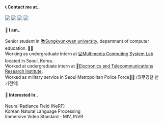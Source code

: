 #### 📞 Contact me at..
<a href="https://github.com/jaeyeol816" target="_blank"><img src="https://img.shields.io/badge/jaeyeol816@gmail.com-EA4335?style=flat-square&logo=Gmail&logoColor=FFFFFF"/></a>
<a href="https://github.com/jaeyeol816" target="_blank"><img src="https://img.shields.io/badge/jaychoi@skku.edu-30B980?style=flat-square&logo=Minutemailer&logoColor=FFFFFF"/></a>
<a href="https://www.instagram.com/jae._ye0l/" target="_blank"><img src="https://img.shields.io/badge/Instagram-E4405F?style=flat-square&logo=instagram&logoColor=FFFFFF"/></a>
<a href="https://jaeyeol816.github.io/" target="_blank"><img src="https://img.shields.io/badge/Blog-09B3AF?style=flat-square&logo=storyblok&logoColor=FFFFFF"/></a>

#### 💁 I am..
Senior student in [📚Sungkyunkwan university](https://www.skku.edu/eng/index.do), department of computer education. 👨‍🎓<br>
Working as undergraduate intern at [💻Multimedia Computing System Lab](http://mcsl.skku.edu) located in Seoul, Korea. <br>
Worked at undergraduate intern at [🏢Electronics and Telecommunications Research Institute](https://www.etri.re.kr/eng/main/main.etri).<br>
Worked as military service in Seoul Metropolitan Police Force👮‍♀️ (의무경찰 만기전역)
<br>

#### 🚀 Interested In..
Neural Radiance Field (NeRF) <br>
Korean Natural Language Processing <br>
Immersive Video Standard - MIV, INVR <br>
